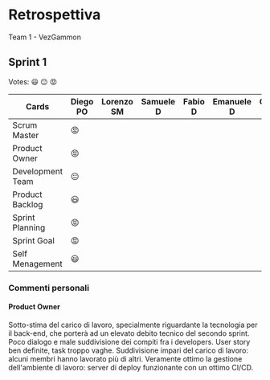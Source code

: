 # Retrospettiva
Team 1 - VezGammon

## Sprint 1

Votes: 😃 😐 😡

| Cards            | Diego PO | Lorenzo SM | Samuele D | Fabio D | Emanuele D | Omar D | Motivazioni |
| ---------------- | -------- | ---------- | --------- | ------- | ---------- | ------ | ----------- |
| Scrum Master     | 😡       |            |           |         |            |        |             |
| Product Owner    | 😡       |            |           |         |            |        |             |
| Development Team | 😐       |            |           |         |            |        |             |
| Product Backlog  | 😃       |            |           |         |            |        |             |
| Sprint Planning  | 😡       |            |           |         |            |        |             |
| Sprint Goal      | 😡       |            |           |         |            |        |             |
| Self Menagement  | 😃       |            |           |         |            |        |             |

### Commenti personali
#### Product Owner
Sotto-stima del carico di lavoro, specialmente riguardante la tecnologia per il back-end, che porterà ad un elevato debito tecnico del secondo sprint.
Poco dialogo e male suddivisione dei compiti fra i developers. User story ben definite, task troppo vaghe. Suddivisione impari del carico di lavoro: alcuni membri hanno lavorato più di altri.
Veramente ottimo la gestione dell'ambiente di lavoro: server di deploy funzionante con un ottimo CI/CD.